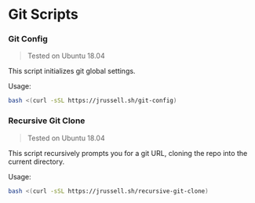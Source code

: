 # Git Scripts
### Git Config
> Tested on Ubuntu 18.04

This script initializes git global settings.

Usage:
```bash
bash <(curl -sSL https://jrussell.sh/git-config)
```
### Recursive Git Clone
> Tested on Ubuntu 18.04

This script recursively prompts you for a git URL, cloning the repo into the current directory.

Usage:
```bash
bash <(curl -sSL https://jrussell.sh/recursive-git-clone)
```